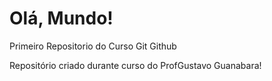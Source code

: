 # Olá, Mundo!
 Primeiro Repositorio do Curso Git Github

Repositório criado durante curso do ProfGustavo Guanabara!
